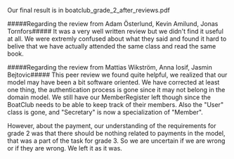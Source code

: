 Our final result is in boatclub_grade_2_after_reviews.pdf


#####Regarding the review from Adam Österlund, Kevin Amilund, Jonas Tornfors#####
It was a very well written review but we didn't find it useful at all.
We were extremly confused about what they said and found
it hard to belive that we have actually attended the same class and
read the same book.


#####Regarding the review from Mattias Wikström, Anna Iosif, Jasmin Bejtovic#####
This peer review we found quite helpful, we realized that our model
may have been a bit software oriented. We have corrected at least one thing,
the authentication process is gone since it may not belong in the domain model. 
We still have our MemberRegister left though since the BoatClub needs to
be able to keep track of their members.
Also the "User" class is gone, and "Secretary" is now a specialization of "Member".

However, about the payment, our understanding of the requirements for
grade 2 was that there should be nothing related to payments in 
the model, that was a part of the task for grade 3. So we are uncertain
if we are wrong or if they are wrong. We left it as it was.
